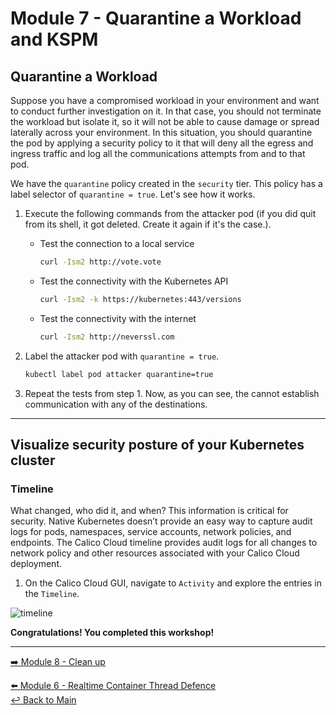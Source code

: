 # Module 7 - Quarantine a Workload and KSPM

## Quarantine a Workload

Suppose you have a compromised workload in your environment and want to conduct further investigation on it. In that case, you should not terminate the workload but isolate it, so it will not be able to cause damage or spread laterally across your environment. In this situation, you should quarantine the pod by applying a security policy to it that will deny all the egress and ingress traffic and log all the communications attempts from and to that pod.

We have the `quarantine` policy created in the `security` tier. This policy has a label selector of `quarantine = true`. Let's see how it works.

1. Execute the following commands from the attacker pod (if you did quit from its shell, it got deleted. Create it again if it's the case.).

   - Test the connection to a local service

     ```bash
     curl -Ism2 http://vote.vote
     ```

   - Test the connectivity with the Kubernetes API

     ```bash
     curl -Ism2 -k https://kubernetes:443/versions
     ```  

   - Test the connectivity with the internet

     ```bash
     curl -Ism2 http://neverssl.com
     ```  

2. Label the attacker pod with `quarantine = true`.

   ```bash
   kubectl label pod attacker quarantine=true
   ```

3. Repeat the tests from step 1. Now, as you can see, the cannot establish communication with any of the destinations.

---

## Visualize security posture of your Kubernetes cluster

### Timeline

What changed, who did it, and when? This information is critical for security. Native Kubernetes doesn’t provide an easy way to capture audit logs for pods, namespaces, service accounts, network policies, and endpoints. The Calico Cloud timeline provides audit logs for all changes to network policy and other resources associated with your Calico Cloud deployment.

1. On the Calico Cloud GUI, navigate to `Activity` and explore the entries in the `Timeline`.

![timeline](https://github.com/tigera-solutions/cc-aks-detect-block-network-attacks/assets/104035488/27bfeaff-4c1a-4d3d-b5c4-5234ecb13a52)

**Congratulations! You completed this workshop!**

---

[:arrow_right: Module 8 - Clean up](module-8-clean-up.md)  

[:arrow_left: Module 6 - Realtime Container Thread Defence](module-6-threat-defence.md)  
[:leftwards_arrow_with_hook: Back to Main](../README.md)  
